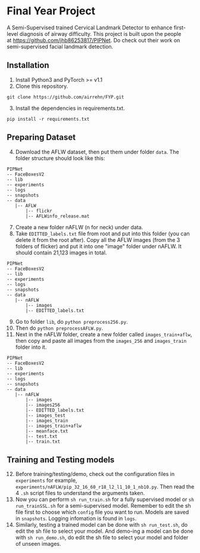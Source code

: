 # Final Year Project
A Semi-Supervised trained Cervical Landmark Detector to enhance first-level diagnosis of airway difficulty. This project is built upon the people at https://github.com/jhb86253817/PIPNet. Do check out their work on semi-supervised facial landmark detection.

## Installation
1. Install Python3 and PyTorch >= v1.1
2. Clone this repository.
```Shell
git clone https://github.com/airrehn/FYP.git
```
3. Install the dependencies in requirements.txt.
```Shell
pip install -r requirements.txt
```
## Preparing Dataset
4. Download the AFLW dataset, then put them under folder `data`. The folder structure should look like this:
````
PIPNet
-- FaceBoxesV2
-- lib
-- experiments
-- logs
-- snapshots
-- data
   |-- AFLW
       |-- flickr
       |-- AFLWinfo_release.mat
````
7. Create a new folder nAFLW (n for neck) under data.
8. Take ```EDITTED_labels.txt``` file from root and put into this folder (you can delete it from the root after). Copy all the AFLW images (from the 3 folders of flicker) and put it into one "image" folder under nAFLW. It should contain 21,123 images in total.
````
PIPNet
-- FaceBoxesV2
-- lib
-- experiments
-- logs
-- snapshots
-- data
   |-- nAFLW
       |-- images
       |-- EDITTED_labels.txt
````
9. Go to folder `lib`, do ```python preprocess256.py```.
10. Then do ```python preprocessAFLW.py```.
11. Next in the nAFLW folder, create a new folder called `images_train+aflw`, then copy and paste all images from the ```images_256``` and `images_train` folder into it.
````
PIPNet
-- FaceBoxesV2
-- lib
-- experiments
-- logs
-- snapshots
-- data
   |-- nAFLW
       |-- images
       |-- images256
       |-- EDITTED_labels.txt
       |-- images_test
       |-- images_train
       |-- images_train+aflw
       |-- meanface.txt
       |-- test.txt
       |-- train.txt
````
## Training and Testing models

12. Before training/testing/demo, check out the configuration files in ```experiments``` for example, ```experiments/nAFLW/pip_32_16_60_r18_l2_l1_10_1_nb10.py```. Then read the 4 `.sh` script files to understand the arguments taken.
14. Now you can perform ```sh run_train.sh``` for a fully supervised model or ```sh run_trainSSL.sh``` for a semi-supervised model. Remember to edit the sh file first to choose which ```config``` file you want to run. Models are saved in ```snapshots```. Logging infomation is found in ```logs```.
15. Similarly, testing a trained model can be done with ```sh run_test.sh```, do edit the sh file to select your model. And demo-ing a model can be done with ```sh run_demo.sh```, do edit the sh file to select your model and folder of unseen images.
